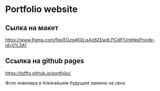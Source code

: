 # Portfolio website
## Сылка на макет
https://www.figma.com/file/EGzg4K0LjsAz8ZEwdLPCdP/Untitled?node-id=0%3A1
## Ссылка на github pages
https://toffty.github.io/portfolio/

Фото инвокера в ближайшем будущем заменю на свое.
